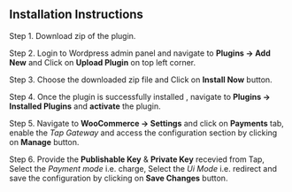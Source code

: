 ## Installation Instructions

Step 1. Download zip of the plugin.

Step 2. Login to Wordpress admin panel and navigate to **Plugins -> Add New** and Click on **Upload Plugin** on top left corner.

Step 3. Choose the downloaded zip file and Click on **Install Now** button.

Step 4. Once the plugin is successfully installed , navigate to **Plugins -> Installed Plugins** and **activate** the plugin.

Step 5. Navigate to **WooCommerce -> Settings** and click on **Payments** tab, enable the *Tap Gateway* and access the configuration section by clicking on **Manage** button.

Step 6. Provide the **Publishable Key** & **Private Key** recevied from Tap, Select the *Payment mode* i.e. charge, Select the *Ui Mode* i.e. redirect and save the configuration by clicking on **Save Changes** button.
